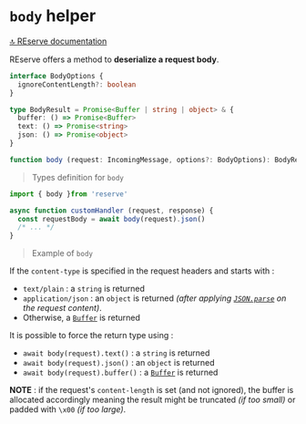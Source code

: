 # `body` helper

[🔝 REserve documentation](README.md)

REserve offers a method to **deserialize a request body**.

```typescript
interface BodyOptions {
  ignoreContentLength?: boolean
}

type BodyResult = Promise<Buffer | string | object> & {
  buffer: () => Promise<Buffer>
  text: () => Promise<string>
  json: () => Promise<object>
}

function body (request: IncomingMessage, options?: BodyOptions): BodyResult
```

> Types definition for `body`

```javascript
import { body }from 'reserve'

async function customHandler (request, response) {
  const requestBody = await body(request).json()
  /* ... */
}
```

> Example of `body`

If the `content-type` is specified in the request headers and starts with :
* `text/plain` : a `string` is returned
* `application/json` : an `object` is returned _(after applying [`JSON.parse`](https://developer.mozilla.org/en-US/docs/Web/JavaScript/Reference/Global_Objects/JSON/parse) on the request content)_.
* Otherwise, a [`Buffer`](https://nodejs.org/docs/latest/api/buffer.html) is returned

It is possible to force the return type using :

* `await body(request).text()` : a `string` is returned
* `await body(request).json()` : an `object` is returned
* `await body(request).buffer()` : a [`Buffer`](https://nodejs.org/docs/latest/api/buffer.html) is returned

**NOTE** : if the request's `content-length` is set (and not ignored), the buffer is allocated accordingly meaning the result might be truncated *(if too small)* or padded with `\x00` *(if too large)*.
